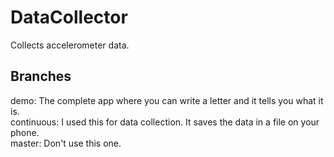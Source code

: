 # DataCollector
Collects accelerometer data.

## Branches
demo: The complete app where you can write a letter and it tells you what it is.  
continuous: I used this for data collection. It saves the data in a file on your phone.  
master: Don't use this one.  
